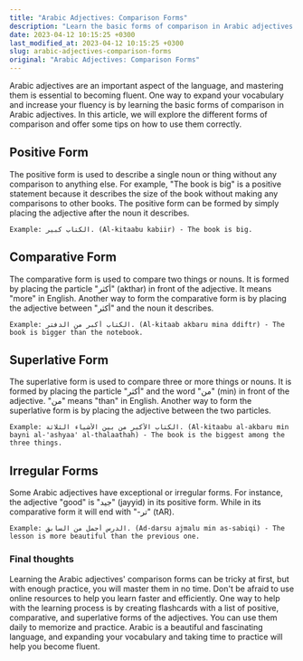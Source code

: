 ```yaml
---
title: "Arabic Adjectives: Comparison Forms"
description: "Learn the basic forms of comparison in Arabic adjectives and increase your vocabulary and fluency in the language."
date: 2023-04-12 10:15:25 +0300
last_modified_at: 2023-04-12 10:15:25 +0300
slug: arabic-adjectives-comparison-forms
original: "Arabic Adjectives: Comparison Forms"
---
```

Arabic adjectives are an important aspect of the language, and mastering them is essential to becoming fluent. One way to expand your vocabulary and increase your fluency is by learning the basic forms of comparison in Arabic adjectives. In this article, we will explore the different forms of comparison and offer some tips on how to use them correctly.

## Positive Form

The positive form is used to describe a single noun or thing without any comparison to anything else. For example, "The book is big" is a positive statement because it describes the size of the book without making any comparisons to other books. The positive form can be formed by simply placing the adjective after the noun it describes.

```
Example: الكتاب كبير. (Al-kitaabu kabiir) - The book is big.
```

## Comparative Form

The comparative form is used to compare two things or nouns. It is formed by placing the particle "أكثر" (akthar) in front of the adjective. It means "more" in English. Another way to form the comparative form is by placing the adjective between "أكثر" and the noun it describes.

```
Example: الكتاب أكبر من الدفتر. (Al-kitaab akbaru mina ddiftr) - The book is bigger than the notebook.
```

## Superlative Form

The superlative form is used to compare three or more things or nouns. It is formed by placing the particle "أكثر" and the word "من" (min) in front of the adjective. "من" means "than" in English. Another way to form the superlative form is by placing the adjective between the two particles. 

```
Example: الكتاب الأكبر من بين الأشياء الثلاثة. (Al-kitaabu al-akbaru min bayni al-'ashyaa' al-thalaathah) - The book is the biggest among the three things.
```

## Irregular Forms

Some Arabic adjectives have exceptional or irregular forms. For instance, the adjective "good" is "جيد" (jayyid) in its positive form. While in its comparative form it will end with "-تر" (tAR).

```
Example: الدرس أجمل من السابق. (Ad-darsu ajmalu min as-sabiqi) - The lesson is more beautiful than the previous one.
```

### Final thoughts

Learning the Arabic adjectives' comparison forms can be tricky at first, but with enough practice, you will master them in no time. Don't be afraid to use online resources to help you learn faster and efficiently. One way to help with the learning process is by creating flashcards with a list of positive, comparative, and superlative forms of the adjectives. You can use them daily to memorize and practice. Arabic is a beautiful and fascinating language, and expanding your vocabulary and taking time to practice will help you become fluent.